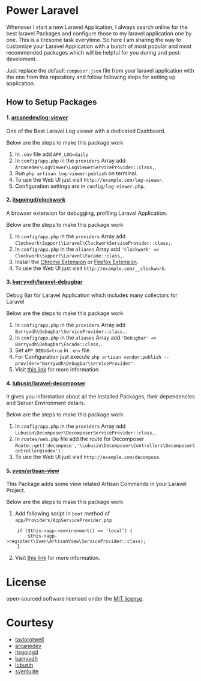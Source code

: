 # Power Laravel
Whenever I start a new Laravel Application, I always search online for the best laravel Packages and configure those to my laravel application one by one. This is a tiresome task everytime.
So here I am sharing the way to customize your Laravel Application with a bunch of most popular and most recommended packages which will be helpful for you during and post-develoment.

Just replace the default `composer.json` file from your laravel application with the one from this repository and follow following steps for setting up application.

## How to Setup Packages

#### 1. [arcanedev/log-viewer](https://github.com/ARCANEDEV/LogViewer)
One of the Best Laravel Log viewer with a dedicated Dashboard.

Below are the steps to make this package work

1. In `.env` file add `APP_LOG=daily`
2. In `config/app.php` in the `providers` Array add `Arcanedev\LogViewer\LogViewerServiceProvider::class,`.
3. Run `php artisan log-viewer:publish` on terminal.
4. To use the Web UI just visit `http://example.com/log-viewer`.
5. Configuration settings are in `config/log-viewer.php`.


#### 2. [itsgoingd/clockwork](https://github.com/itsgoingd/clockwork)
A browser extension for debugging, profiling Laravel Application.

Below are the steps to make this package work

1. In `config/app.php` in the `providers` Array add `Clockwork\Support\Laravel\ClockworkServiceProvider::class,`.
2. In `config/app.php` in the `aliases` Array add `'Clockwork' => Clockwork\Support\Laravel\Facade::class,`.
3. Install the [Chrome Extension](https://chrome.google.com/webstore/detail/clockwork/dmggabnehkmmfmdffgajcflpdjlnoemp) or [Firefox Extension](https://addons.mozilla.org/en-US/firefox/addon/clockwork-dev-tools/).
4. To use the Web UI just visit `http://example.com/__clockwork`.

#### 3. [barryvdh/laravel-debugbar](https://github.com/barryvdh/laravel-debugbar)

Debug Bar for Laravel Application which includes many collectors for Laravel

Below are the steps to make this package work

1. In `config/app.php` in the `providers` Array add `Barryvdh\Debugbar\ServiceProvider::class,`.
2. In `config/app.php` in the `aliases` Array add `'Debugbar' => Barryvdh\Debugbar\Facade::class,`.
3. Set `APP_DEBUG=true` in `.env` file.
4. For Configuration just execute `php artisan vendor:publish --provider="Barryvdh\Debugbar\ServiceProvider"`.
5. Visit [this link](https://github.com/barryvdh/laravel-debugbar) for more information.

#### 4. [lubusin/laravel-decomposer](https://github.com/lubusin/laravel-decomposer)

It gives you information about all the installed Packages, their dependencies and Server Environment details.

Below are the steps to make this package work

1. In `config/app.php` in the `providers` Array add `Lubusin\Decomposer\DecomposerServiceProvider::class,`.
2. In `routes/web.php` file add the route for Decomposer `Route::get('decompose','\Lubusin\Decomposer\Controllers\DecomposerController@index');`
3. To use the Web UI just visit `http://example.com/decompose`.

#### 5. [sven/artisan-view](https://github.com/svenluijten/artisan-view)

This Package adds some view related Artisan Commands in your Laravel Project.

Below are the steps to make this package work

1. Add following script In `boot` method of `app/Providers/AppServiceProvider.php`
```
    if ($this->app->environment() == 'local') {
        $this->app->register(\Sven\ArtisanView\ServiceProvider::class);
    }
```
2. Visit [this link](https://github.com/svenluijten/artisan-view) for more information.

# License
open-sourced software licensed under the [MIT license](https://opensource.org/licenses/MIT).

# Courtesy
- [taylorotwell](https://github.com/taylorotwell)
- [arcanedev](https://github.com/arcanedev)
- [itsgoingd](https://github.com/itsgoingd)
- [barryvdh](https://github.com/barryvdh)
- [lubusin](https://github.com/lubusin)
- [svenluijte](https://github.com/svenluijten)

